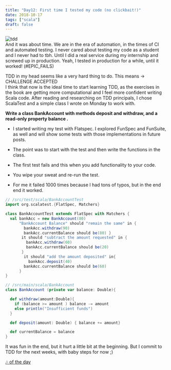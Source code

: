 ```yaml
---
title: "Day12: First time I tested my code (no clickbait!)"
date: 2018-10-17
tags: ["scala"]
draft: false
---
```


![tdd](/images/test_meme.jpg)  
And it was about time. We are in the era of automation, in the times of CI and automated testing. I never cared about testing my code as a student and I never had to tbh. Until I did a real service during my internship and screwed up in production. Yeah, I tested in production for a while, until it worked! (#EPIC_FAILS)

TDD in my head seems like a very hard thing to do. This means -> CHALLENGE ACCEPTED  
I think that now is the ideal time to start learning TDD, as the exercises in the book are getting more computational and I feel more confident writing Scala code.  After reading and researching on TDD principals, I chose ScalaTest and a simple class I wrote on Monday to work with.

__Write a class **BankAccount** with methods **deposit** and **withdraw**, and a read-only property **balance** .__  

* I started writing my test with Flatspec. I explored FunSpec and FunSuite, as well and will show some tests with those implementations in future posts.

* The point was to start with the test and then write the functions in the class.

* The first test fails and this when you add functionality to your code.

* You wipe your sweat and re-run the test.

* For me it failed 1000 times because I had tons of typos, but in the end end it worked.

``` Scala
// /src/test/scala/BankAccountTest
import org.scalatest.{FlatSpec, Matchers}

class BankAccountTest extends FlatSpec with Matchers {
  val bankAcc = new BankAccount(80)
      "BankAccount Balance" should "remain the same" in {
        bankAcc.withdraw(90)
        bankAcc.currentBalance should be(80) }
       it should "subtract the amount requested" in {
         bankAcc.withdraw(60)
         bankAcc.currentBalance should be(20)
       }
        it should "add the amount deposited" in{
          bankAcc.deposit(40)
        bankAcc.currentBalance should be(60)
      }
}
```
```Scala
// /src/main/scala/BankAccount
class BankAccount (private var balance: Double){

  def withdraw(amount:Double){
    if (balance >= amount ) balance -= amount
    else println("Insufficient funds")
  }

  def deposit(amount: Double) { balance += amount}

  def currentBalance = balance
}
```
It was fun in the end, but it hurt a little bit at the beginning. But I commit to TDD for the next weeks, with baby steps for now ;)

[🎶 of the day](https://www.youtube.com/watch?v=nrIPxlFzDi0)
